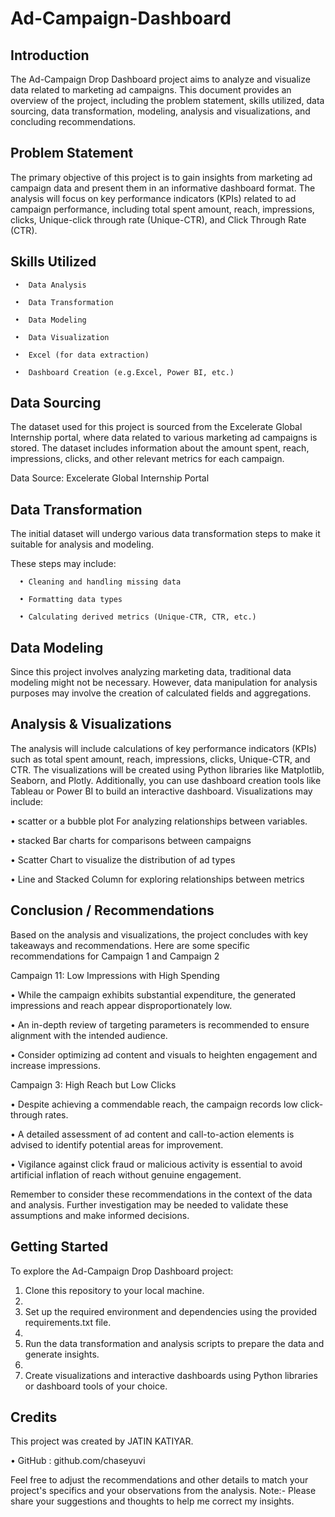 # Ad-Campaign-Dashboard


## Introduction

The Ad-Campaign Drop Dashboard project aims to analyze and visualize data related to marketing ad campaigns. This document provides an overview of the project, including the problem statement, skills utilized, data sourcing, data transformation, modeling, analysis and visualizations, and concluding recommendations.

## Problem Statement

The primary objective of this project is to gain insights from marketing ad campaign data and present them in an informative dashboard format. The analysis will focus on key performance indicators (KPIs) related to ad campaign performance, including total spent amount, reach, impressions, clicks, Unique-click through rate (Unique-CTR), and Click Through Rate (CTR).

## Skills Utilized

     •	Data Analysis

     •	Data Transformation

     •	Data Modeling

     •	Data Visualization

     •	Excel (for data extraction)

     •	Dashboard Creation (e.g.Excel, Power BI, etc.)

## Data Sourcing

The dataset used for this project is sourced from the Excelerate Global Internship portal, where data related to various marketing ad campaigns is stored. The dataset includes information about the amount spent, reach, impressions, clicks, and other relevant metrics for each campaign.

Data Source: Excelerate Global Internship Portal

## Data Transformation

The initial dataset will undergo various data transformation steps to make it suitable for analysis and modeling. 

These steps may include:

      •	Cleaning and handling missing data

      •	Formatting data types

      •	Calculating derived metrics (Unique-CTR, CTR, etc.)

## Data Modeling

Since this project involves analyzing marketing data, traditional data modeling might not be necessary. However, data manipulation for analysis purposes may involve the creation of calculated fields and aggregations.


## Analysis & Visualizations

The analysis will include calculations of key performance indicators (KPIs) such as total spent amount, reach, impressions, clicks, Unique-CTR, and CTR. The visualizations will be created using Python libraries like Matplotlib, Seaborn, and Plotly. Additionally, you can use dashboard creation tools like Tableau or Power BI to build an interactive dashboard.
Visualizations may include:

•	scatter or a bubble plot For analyzing relationships between variables.

•	stacked Bar charts for comparisons between campaigns

•	Scatter Chart to visualize the distribution of ad types

•	Line and Stacked Column  for exploring relationships between metrics

## Conclusion / Recommendations

Based on the analysis and visualizations, the project concludes with key takeaways and recommendations. Here are some specific recommendations for Campaign 1 and Campaign 2

Campaign 11: Low Impressions with High Spending

•    While the campaign exhibits substantial expenditure, the generated impressions and reach appear disproportionately low.

•    An in-depth review of targeting parameters is recommended to ensure alignment with the intended audience.

•    Consider optimizing ad content and visuals to heighten engagement and increase impressions.

Campaign 3: High Reach but Low Clicks

•     Despite achieving a commendable reach, the campaign records low click-through rates.

•     A detailed assessment of ad content and call-to-action elements is advised to identify potential areas for improvement.

•     Vigilance against click fraud or malicious activity is essential to avoid artificial inflation of reach without genuine engagement.

Remember to consider these recommendations in the context of the data and analysis. Further investigation may be needed to validate these assumptions and make informed decisions.

## Getting Started
To explore the Ad-Campaign Drop Dashboard project:

1.	Clone this repository to your local machine.
2.	
3.	Set up the required environment and dependencies using the provided requirements.txt file.
4.	
5.	Run the data transformation and analysis scripts to prepare the data and generate insights.
6.	
7.	Create visualizations and interactive dashboards using Python libraries or dashboard tools of your choice.

## Credits

This project was created by JATIN KATIYAR.

•	GitHub :  github.com/chaseyuvi 
  
Feel free to adjust the recommendations and other details to match your project's specifics and your observations from the analysis.
 Note:- 
  Please share your suggestions and thoughts to help me correct my insights.


